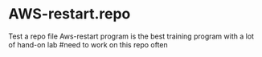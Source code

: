 # AWS-restart.repo
Test a repo file
Aws-restart program is the best training program with a lot of hand-on lab
#need to work on this repo often
